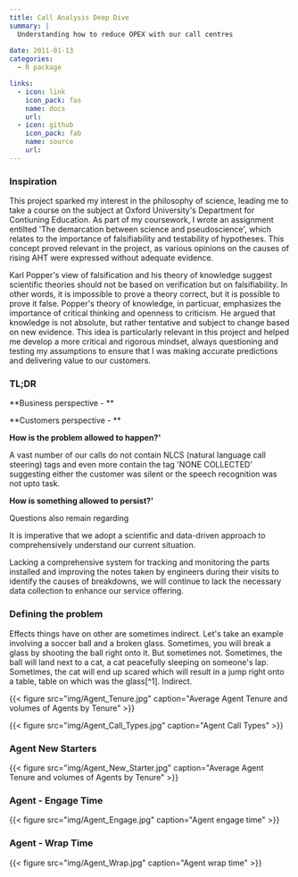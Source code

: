 ```yaml
---
title: Call Analysis Deep Dive
summary: |
  Understanding how to reduce OPEX with our call centres
  
date: 2011-01-13
categories:
  - R package

links:
  - icon: link
    icon_pack: fas
    name: docs
    url: 
  - icon: github
    icon_pack: fab
    name: source
    url: 
---
```


### Inspiration

This project sparked my interest in the philosophy of science, leading me to take a course on the subject at Oxford University's Department for Contiuning Education. As part of my coursework, I wrote an assignment entilted 'The demarcation between science and pseudoscience', which relates to the importance of falsifiability and testability of hypotheses. This concept proved relevant in the project, as various opinions on the causes of rising AHT were expressed without adequate evidence. 

Karl Popper's view of falsification and his theory of knowledge suggest scientific theories should not be based on verification but on falsifiability. In other words, it is impossible to prove a theory correct, but it is possible to prove it false. Popper's theory of knowledge, in particuar, emphasizes the importance of critical thinking and openness to criticism. He argued that knowledge is not absolute, but rather tentative and subject to change based on new evidence. This idea is particularly relevant in this project and helped me develop a more critical and rigorous mindset, always questioning and testing my assumptions to ensure that I was making accurate predictions and delivering value to our customers.

### TL;DR



**Business perspective - **



**Customers perspective - **



**How is the problem allowed to happen?'**

A vast number of our calls do not contain NLCS (natural language call steering) tags and even more contain the tag 'NONE COLLECTED' suggesting either the customer was silent or the speech recognition was not upto task.


**How is something allowed to persist?'**

Questions also remain regarding 

It is imperative that we adopt a scientific and data-driven approach to comprehensively understand our current situation.

Lacking a comprehensive system for tracking and monitoring the parts installed and improving the notes taken by engineers during their visits to identify the causes of breakdowns, we will continue to lack the necessary data collection to enhance our service offering. 



### Defining the problem



Effects things have on other are sometimes indirect. Let's take an example
involving a soccer ball and a broken glass. Sometimes, you will break a glass by
shooting the ball right onto it. But sometimes not. Sometimes, the ball will
land next to a cat, a cat peacefully sleeping on someone's lap. Sometimes, the 
cat will end up scared which will result in a jump right onto a table, table 
on which was the glass[^1]. Indirect.




{{< figure src="img/Agent_Tenure.jpg" caption="Average Agent Tenure and volumes of Agents by Tenure" >}}



{{< figure src="img/Agent_Call_Types.jpg" caption="Agent Call Types" >}}

### Agent New Starters



{{< figure src="img/Agent_New_Starter.jpg" caption="Average Agent Tenure and volumes of Agents by Tenure" >}}



### Agent - Engage Time




{{< figure src="img/Agent_Engage.jpg" caption="Agent engage time" >}}



### Agent - Wrap Time




{{< figure src="img/Agent_Wrap.jpg" caption="Agent wrap time" >}}



